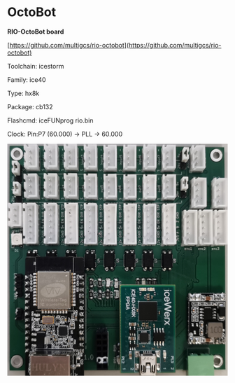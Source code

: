 # OctoBot
**RIO-OctoBot board**

[https://github.com/multigcs/rio-octobot](https://github.com/multigcs/rio-octobot)

Toolchain: icestorm

Family: ice40

Type: hx8k

Package: cb132

Flashcmd: iceFUNprog rio.bin

Clock: Pin:P7 (60.000) -> PLL -> 60.000

![board.png](board.png)

